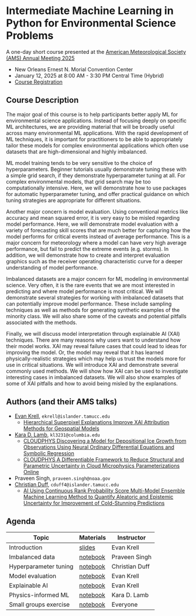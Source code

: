 # Intermediate Machine Learning in Python for Environmental Science Problems

A one-day short course presented at the [American Meteorological Society (AMS) Annual Meeting 2025](https://annual.ametsoc.org/index.cfm/2025/)

- New Orleans Ernest N. Morial Convention Center
- January 12, 2025 at 8:00 AM - 3:30 PM Central Time (Hybrid)
- [Course Registration](https://www.ametsoc.org/index.cfm/ams/education-careers/careers/professional-development/short-courses/intermediate-machine-learning-in-python-for-environmental-science-problems-2025/)

## Course Description

The major goal of this course is to help participants better apply ML for environmental science applications. Instead of focusing deeply on specific ML architectures, we are providing material that will be broadly useful across many environmental ML applications. With the rapid development of ML techniques, it is important for practitioners to be able to appropriately tailor these models for complex environmental applications which often use datasets that are high-dimensional and highly imbalanced.

ML model training tends to be very sensitive to the choice of hyperparameters. Beginner tutorials usually demonstrate tuning these with a simple grid search, if they demonstrate hyperparameter tuning at all. For complex environmental models, that grid search may be too computationally intensive. Here, we will demonstrate how to use packages for automatic hyperparameter tuning, and offer practical guidance on which tuning strategies are appropriate for different situations.

Another major concern is model evaluation. Using conventional metrics like accuracy and mean squared error, it is very easy to be misled regarding model performance. Here, we will demonstrate model evaluation with a variety of forecasting skill scores that are much better for capturing how the model performs for critical events instead of average performance. This is a major concern for meteorology where a model can have very high average performance, but fail to predict the extreme events (e.g. storms). In addition, we will demonstrate how to create and interpret evaluation graphics such as the receiver operating characteristic curve for a deeper understanding of model performance.

Imbalanced datasets are a major concern for ML modeling in environmental science. Very often, it is the rare events that we are most interested in predicting and where model performance is most critical. We will demonstrate several strategies for working with imbalanced datasets that can potentially improve model performance. These include sampling techniques as well as methods for generating synthetic examples of the minority class. We will also share some of the caveats and potential pitfalls associated with the methods.

Finally, we will discuss model interpretation through explainable AI (XAI) techniques. There are many reasons why users want to understand how their model works. XAI may reveal failure cases that could lead to ideas for improving the model. Or, the model may reveal that it has learned physically-realistic strategies which may help us trust the models more for use in critical situations. We will introduce XAI and demonstrate several commonly used methods. We will show how XAI can be used to investigate interesting cases in imbalanced datasets. We will also show examples of some of XAI pitfalls and how to avoid being misled by the explanations.

## Authors (and their AMS talks)

- [Evan Krell](https://ekrell.github.io/), `ekrell@islander.tamucc.edu`
  - [Hierarchical Superpixel Explanations Improve XAI Attribution Methods for Geospatial Models ](https://ams.confex.com/ams/105ANNUAL/meetingapp.cgi/Paper/448846)
- [Kara D. Lamb](https://kdlamb.github.io/), `kl3231@columbia.edu`
  - [CLOUDPHYS Discovering a Model for Depositional Ice Growth from Observations Using Neural Ordinary Differential Equations and Symbolic Regression ](https://ams.confex.com/ams/105ANNUAL/meetingapp.cgi/Paper/457671)
  - [CLOUDPHYS A Differentiable Framework to Reduce Structural and Parametric Uncertainty in Cloud Microphysics Parameterizations Online ](https://ams.confex.com/ams/105ANNUAL/meetingapp.cgi/Paper/457779)
- Praveen Singh, `praveen.singh@noaa.gov`
- [Christian Duff](https://www.linkedin.com/in/christian-duff-898103211/), `cduff4@islander.tamucc.edu`
  - [AI Using Continuous Rank Probability Score Multi-Model Ensemble Machine Learning Method to Quantify Aleatoric and Epistemic Uncertainty for Improvement of Cold-Stunning Predictions ](https://ams.confex.com/ams/105ANNUAL/meetingapp.cgi/Paper/455246)

## Agenda

| **Topic**     |  **Materials**                                               | **Instructor**  |
|---------------| -------------------------------------------------------------|-----------------|
| Introduction |  [slides](AMSAI2025_Intro.pdf)                                | Evan Krell      |
| Imbalanced data | [notebook](AMSAI2025_DataBalance.ipynb)                      | Praveen Singh   |
| Hyperparameter tuning | [notebook](AMSAI2025_HyperparameterTuning.ipynb)     | Christian Duff  | 
| Model evaluation | [notebook](AMSAI2025_Evaluation.ipynb)                    | Evan Krell      |
| Explainable AI | [notebook](AMSAI2025_XAI.ipynb)                             | Evan Krell      | 
| Physics-informed ML | [notebook](AMSAI2025_physicsai.ipynb)                  | Kara D. Lamb    | 
| Small groups exercise | [notebook](AMSAI2025_Exercise.ipynb)                 | Everyone        | 

